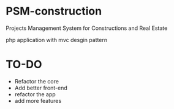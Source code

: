 # PSM-construction
Projects Management System for Constructions and Real Estate

php application with mvc desgin pattern

# TO-DO

- Refactor the core
- Add better front-end
- refactor the app
- add more features
